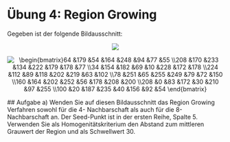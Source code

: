 # Übung 4: Region Growing
Gegeben ist der folgende Bildausschnitt:

<p align="center">
  <img src="data/a.png">
</p>


<p align="center">
<img src="https://latex.codecogs.com/svg.image?\begin{bmatrix}64&space;&179&space;&54&space;&164&space;&248&space;&94&space;&77&space;&55&space;\\208&space;&170&space;&233&space;&134&space;&222&space;&179&space;&178&space;&77&space;\\34&space;&154&space;&182&space;&69&space;&10&space;&228&space;&172&space;&178&space;\\224&space;&112&space;&89&space;&118&space;&202&space;&219&space;&63&space;&102&space;\\78&space;&251&space;&65&space;&255&space;&249&space;&79&space;&72&space;&150&space;\\160&space;&164&space;&202&space;&252&space;&56&space;&178&space;&208&space;&200&space;\\208&space;&0&space;&83&space;&172&space;&30&space;&210&space;&97&space;&255&space;\\100&space;&20&space;&187&space;&235&space;&40&space;&156&space;&92&space;&54&space;\end{bmatrix}&space;" title="\begin{bmatrix}64 &179 &54 &164 &248 &94 &77 &55 \\208 &170 &233 &134 &222 &179 &178 &77 \\34 &154 &182 &69 &10 &228 &172 &178 \\224 &112 &89 &118 &202 &219 &63 &102 \\78 &251 &65 &255 &249 &79 &72 &150 \\160 &164 &202 &252 &56 &178 &208 &200 \\208 &0 &83 &172 &30 &210 &97 &255 \\100 &20 &187 &235 &40 &156 &92 &54 \end{bmatrix} " />
</p>
## Aufgabe a)
Wenden Sie auf diesen Bildausschnitt das Region Growing Verfahren sowohl für die 4-
Nachbarschaft als auch für die 8-Nachbarschaft an. Der Seed-Punkt ist in der ersten Reihe, Spalte 5. Verwenden Sie als Homogenitätskriterium den Abstand zum mittleren Grauwert
der Region und als Schwellwert 30.
